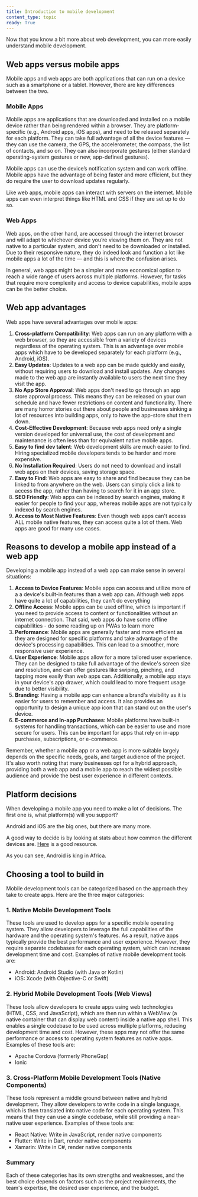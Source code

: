 ```yaml
---
title: Introduction to mobile development 
content_type: topic
ready: True
---
```


Now that you know a bit more about web development, you can more easily understand mobile development.

## Web apps versus mobile apps

Mobile apps and web apps are both applications that can run on a device such as a smartphone or a tablet. However, there are key differences between the two.

### Mobile Apps

Mobile apps are applications that are downloaded and installed on a mobile device rather than being rendered within a browser. They are platform-specific (e.g., Android apps, iOS apps), and need to be released separately for each platform. They can take full advantage of all the device features — they can use the camera, the GPS, the accelerometer, the compass, the list of contacts, and so on. They can also incorporate gestures (either standard operating-system gestures or new, app-defined gestures).

Mobile apps can use the device’s notification system and can work offline. Mobile apps have the advantage of being faster and more efficient, but they do require the user to download updates regularly.

Like web apps, mobile apps can interact with servers on the internet. Mobile apps can even interpret things like HTML and CSS if they are set up to do so. 

### Web Apps

Web apps, on the other hand, are accessed through the internet browser and will adapt to whichever device you’re viewing them on. They are not native to a particular system, and don't need to be downloaded or installed. Due to their responsive nature, they do indeed look and function a lot like mobile apps a lot of the time — and this is where the confusion arises.

In general, web apps might be a simpler and more economical option to reach a wide range of users across multiple platforms. However, for tasks that require more complexity and access to device capabilities, mobile apps can be the better choice.

## Web app advantages

Web apps have several advantages over mobile apps:

1. **Cross-platform Compatibility**:  Web apps can run on any platform with a web browser, so they are accessible from a variety of devices regardless of the operating system. This is an advantage over mobile apps which have to be developed separately for each platform (e.g., Android, iOS).
2. **Easy Updates**: Updates to a web app can be made quickly and easily, without requiring users to download and install updates. Any changes made to the web app are instantly available to users the next time they visit the app.
3. **No App Store Approval**: Web apps don't need to go through an app store approval process. This means they can be released on your own schedule and have fewer restrictions on content and functionality. There are many horror stories out there about people and businesses sinking a lot of resources into building apps, only to have the app-store shut them down.
4. **Cost-Effective Development**: Because web apps need only a single version developed for universal use, the cost of development and maintenance is often less than for equivalent native mobile apps.
5. **Easy to find dev talent**: Web development skills are much easier to find. Hiring specialized mobile developers tends to be harder and more expensive.
6. **No Installation Required**: Users do not need to download and install web apps on their devices, saving storage space.
7. **Easy to Find**: Web apps are easy to share and find because they can be linked to from anywhere on the web. Users can simply click a link to access the app, rather than having to search for it in an app store.
8. **SEO Friendly**: Web apps can be indexed by search engines, making it easier for people to find your app, whereas mobile apps are not typically indexed by search engines.
9. **Access to Most Native Features**: Even though web apps can't access ALL mobile native features, they can access quite a lot of them. Web apps are good for many use cases. 

## Reasons to develop a mobile app instead of a web app

Developing a mobile app instead of a web app can make sense in several situations:

1. **Access to Device Features**: Mobile apps can access and utilize more of a a device's built-in features than a web app can. Although web apps have quite a lot of capabilities, they can't do everything
2. **Offline Access**: Mobile apps can be used offline, which is important if you need to provide access to content or functionalities without an internet connection. That said, web apps do have some offline capabilities - do some reading up on PWAs to learn more
3. **Performance**: Mobile apps are generally faster and more efficient as they are designed for specific platforms and take advantage of the device's processing capabilities. This can lead to a smoother, more responsive user experience.
4. **User Experience**: Mobile apps allow for a more tailored user experience. They can be designed to take full advantage of the device's screen size and resolution, and can offer gestures like swiping, pinching, and tapping more easily than web apps can. Additionally, a mobile app stays in your device's app drawer, which could lead to more frequent usage due to better visibility.
5. **Branding**: Having a mobile app can enhance a brand's visibility as it is easier for users to remember and access. It also provides an opportunity to design a unique app icon that can stand out on the user's device.
6. **E-commerce and In-app Purchases**: Mobile platforms have built-in systems for handling transactions, which can be easier to use and more secure for users. This can be important for apps that rely on in-app purchases, subscriptions, or e-commerce.

Remember, whether a mobile app or a web app is more suitable largely depends on the specific needs, goals, and target audience of the project. It's also worth noting that many businesses opt for a hybrid approach, providing both a web app and a mobile app to reach the widest possible audience and provide the best user experience in different contexts.

## Platform decisions

When developing a mobile app you need to make a lot of decisions. The first one is, what platform(s) will you support?

Android and iOS are the big ones, but there are many more.

A good way to decide is by looking at stats about how common the different devices are. [Here](https://www.statista.com/statistics/1045247/share-of-mobile-operating-systems-in-africa-by-month/#:~:text=Google's%20Android%20is%20the%20leader,share%20in%20the%20same%20period.) is a good resource.

As you can see, Android is king in Africa. 

## Choosing a tool to build in

Mobile development tools can be categorized based on the approach they take to create apps. Here are the three major categories:

### 1. Native Mobile Development Tools 

These tools are used to develop apps for a specific mobile operating system. They allow developers to leverage the full capabilities of the hardware and the operating system's features. As a result, native apps typically provide the best performance and user experience. However, they require separate codebases for each operating system, which can increase development time and cost. Examples of native mobile development tools are:

- Android: Android Studio (with Java or Kotlin)
- iOS: Xcode (with Objective-C or Swift)

### 2. Hybrid Mobile Development Tools (Web Views) 

These tools allow developers to create apps using web technologies (HTML, CSS, and JavaScript), which are then run within a WebView (a native container that can display web content) inside a native app shell. This enables a single codebase to be used across multiple platforms, reducing development time and cost. However, these apps may not offer the same performance or access to operating system features as native apps. Examples of these tools are:

- Apache Cordova (formerly PhoneGap)
- Ionic

### 3. Cross-Platform Mobile Development Tools (Native Components)
 
These tools represent a middle ground between native and hybrid development. They allow developers to write code in a single language, which is then translated into native code for each operating system. This means that they can use a single codebase, while still providing a near-native user experience. Examples of these tools are:

- React Native: Write in JavaScript, render native components
- Flutter: Write in Dart, render native components
- Xamarin: Write in C#, render native components

### Summary 

Each of these categories has its own strengths and weaknesses, and the best choice depends on factors such as the project requirements, the team's expertise, the desired user experience, and the budget.